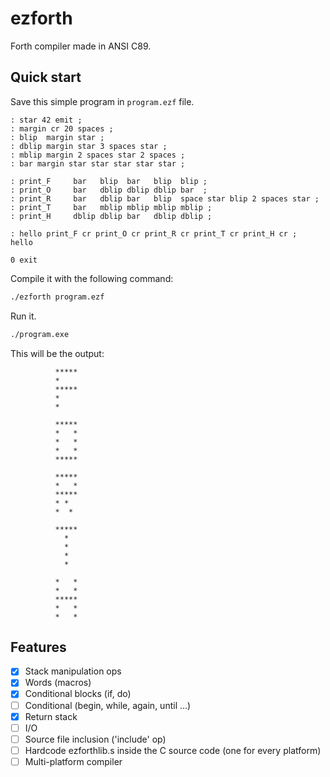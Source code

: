 # ezforth

Forth compiler made in ANSI C89.

## Quick start

Save this simple program in ```program.ezf``` file.

```forth
: star 42 emit ;
: margin cr 20 spaces ;
: blip  margin star ;
: dblip margin star 3 spaces star ;
: mblip margin 2 spaces star 2 spaces ;
: bar margin star star star star star ;

: print_F     bar   blip  bar   blip  blip ;
: print_O     bar   dblip dblip dblip bar  ;
: print_R     bar   dblip bar   blip  space star blip 2 spaces star ;
: print_T     bar   mblip mblip mblip mblip ;
: print_H     dblip dblip bar   dblip dblip ;

: hello print_F cr print_O cr print_R cr print_T cr print_H cr ;
hello

0 exit
```

Compile it with the following command:

```bash
./ezforth program.ezf
```

Run it.

```bash
./program.exe
```

This will be the output:

```
          *****
          *
          *****
          *
          *

          *****
          *   *
          *   *
          *   *
          *****

          *****
          *   *
          *****
          * *
          *  *

          *****
            *
            *
            *
            *

          *   *
          *   *
          *****
          *   *
          *   *
```

## Features

- [x] Stack manipulation ops
- [x] Words (macros)
- [x] Conditional blocks (if, do)
- [ ] Conditional (begin, while, again, until ...)
- [x] Return stack
- [ ] I/O
- [ ] Source file inclusion ('include' op)
- [ ] Hardcode ezforthlib.s inside the C source code (one for every platform)
- [ ] Multi-platform compiler
